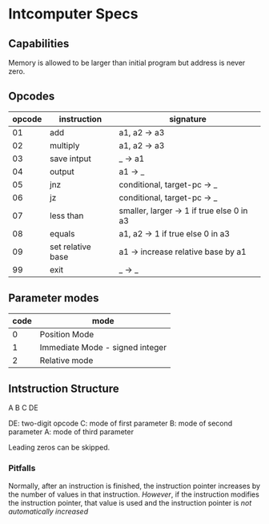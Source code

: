 # Intcomputer Specs

## Capabilities

Memory is allowed to be larger than initial program but address is never zero.

## Opcodes

| opcode | instruction       | signature                                 |
| ------ | ----------------- | ----------------------------------------- |
| 01     | add               | a1, a2 -> a3                              |
| 02     | multiply          | a1, a2 -> a3                              |
| 03     | save intput       | _ -> a1                                   |
| 04     | output            | a1 -> _                                   |
| 05     | jnz               | conditional, target-pc -> _               |
| 06     | jz                | conditional, target-pc -> _               |
| 07     | less than         | smaller, larger -> 1 if true else 0 in a3 |
| 08     | equals            | a1, a2 -> 1 if true else 0 in a3          |
| 09     | set relative base | a1 -> increase relative base by a1        |
| 99     | exit              | _ -> _                                    |

## Parameter modes

| code | mode                                      |
| ---- | ----------------------------------------- |
| 0    | Position Mode                             |
| 1    | Immediate Mode - signed integer           |
| 2    | Relative mode                             |


## Intstruction Structure

A B C DE

DE: two-digit opcode
C:  mode of first parameter
B:  mode of second parameter
A:  mode of third parameter

Leading zeros can be skipped.

### Pitfalls

Normally, after an instruction is finished, the instruction pointer increases by the number of values in that instruction. *However*, if the instruction modifies the instruction pointer, that value is used and the instruction pointer is *not automatically increased*
